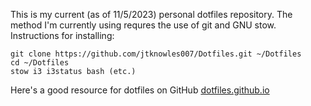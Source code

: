 This is my current (as of 11/5/2023) personal dotfiles repository.  The method I'm currently using requres the use of git and GNU stow.  Instructions for installing:
```
git clone https://github.com/jtknowles007/Dotfiles.git ~/Dotfiles
cd ~/Dotfiles
stow i3 i3status bash (etc.)
```

Here's a good resource for dotfiles on GitHub [dotfiles.github.io](dotfiles.github.io)

